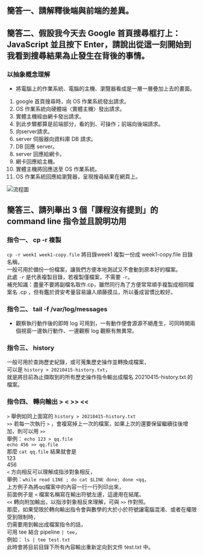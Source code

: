 ## 簡答一、請解釋後端與前端的差異。


## 簡答二、假設我今天去 Google 首頁搜尋框打上：JavaScript 並且按下 Enter，請說出從這一刻開始到我看到搜尋結果為止發生在背後的事情。

### 以抽象概念理解
* 將電腦上的作業系統、電腦的主機、瀏覽器看成是一層一層疊加上去的畫面。
1. google 首頁搜尋時，向 OS 作業系統發出請求。
2. OS 作業系統向硬體端〈實體主機〉發出請求。
3. 實體主機經由網卡發出請求。
4. 到此步驟都算是前端部分，看的到、可操作；前端向後端請求。
5. 向server請求。
6. server 伺服器向資料庫 DB 請求。
7. DB 回應 server。
8. server 回應給網卡。
9. 網卡回應給主機。
10. 實體主機將回應送至 OS 作業系統。
11. OS 作業系統回應給瀏覽器，呈現搜尋結果在網頁上。

![流程圖](https://static.coderbridge.com/img/lyongru/2176098ef403466386ffb18f6f7ed672.png)

## 簡答三、請列舉出 3 個「課程沒有提到」的 command line 指令並且說明功用

### 指令一、 cp -r 複製
`cp -r week1 week1-copy.file`
將目錄week1 複製一份成 week1-copy.file 目錄名稱，  
一般可用於備份一份檔案，讓我們方便本地測試又不會動到原本好的檔案。  
此處 `-r` 是代表複製目錄，若複製僅檔案，不需要 `-r`。  
補充知識：盡量不要將副檔名取作.cp，雖然同行為了方便常常順手複製成相同檔案名 .cp ，但有鑑於資安考量容易讓人順藤摸瓜，所以養成習慣比較好。  

### 指令二、 tail -f /var/log/messages
* 觀察執行動作後的即時 log 可用到，一有動作便會源源不絕產生，可同時開兩個視窗一邊執行動作、一邊觀察 log 觀察有無異常。  

### 指令三、 history
一般可用於查詢歷史紀錄，或可蒐集歷史操作並轉換成檔案，  
可以是 `history > 20210415-history.txt`，  
就是將目前為止擷取到的所有歷史操作指令輸出成檔名 20210415-history.txt 的檔案。  

### 指令四、 轉向輸出 > < >> << 
`>` 舉例如同上面寫的 `history > 20210415-history.txt`  
`>>` 若每一次執行 `>` ，會複寫掉上一次的檔案，如果上次的還要保留繼續往後增加，則可以用 `>>`  
舉例： `echo 123 > qq.file`  
      `echo 456 >> qq.file`  
    那麼 `cat qq.file` 結果就會是  
        123  
        456  
`<` 方向相反可以理解成指涉對象相反，  
舉例：`while read LINE ; do cat $LINE done; done <qq`，  
上方例子為將qq檔案中的內容一行一行列印出來，  
前面例子是 `<` 檔案名稱寫在輸出符號左邊，這邊用在結尾。  
`<<` 轉向附加輸出，以指涉對象相反來理解，可與 `>>` 作對照。  
那麼，如果受限於轉向輸出指令會與數學的大於小於符號讓電腦混淆、或者在權限受到限制時，  
仍需要用到輸出成檔案指令的話，  
可用 tee 結合 pipeline `| tee`，  
例如： `ls | tee test.txt`  
此時會將目前目錄下所有內容輸出重新定向到文件 test.txt 中。  
